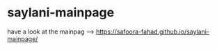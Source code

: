 # saylani-mainpage
have a look at the mainpag -->  https://safoora-fahad.github.io/saylani-mainpage/
